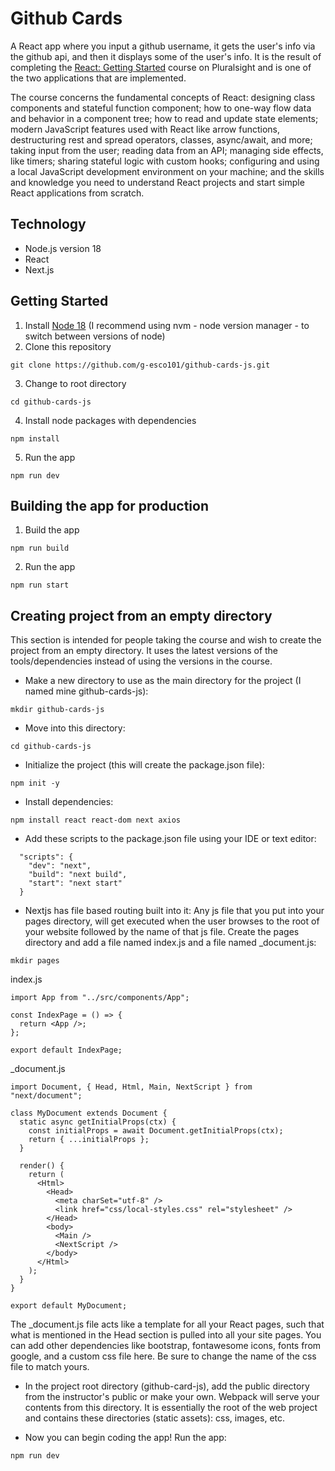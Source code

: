 # Github Cards

A React app where you input a github username, it gets the user's info via the github api, and then it displays some of the user's info. It is the result of completing the [React: Getting Started](https://www.pluralsight.com/courses/react-js-getting-started) course on Pluralsight and is one of the two applications that are implemented.

The course concerns the fundamental concepts of React: designing class components and stateful function component; how to one-way flow data and behavior in a component tree; how to read and update state elements; modern JavaScript features used with React like arrow functions, destructuring rest and spread operators, classes, async/await, and more; taking input from the user; reading data from an API; managing side effects, like timers; sharing stateful logic with custom hooks; configuring and using a local JavaScript development environment on your machine; and the skills and knowledge you need to understand React projects and start simple React applications from scratch.

## Technology

- Node.js version 18
- React
- Next.js

## Getting Started

1. Install [Node 18](https://nodejs.org) (I recommend using nvm - node version manager - to switch between versions of node)
2. Clone this repository

```
git clone https://github.com/g-esco101/github-cards-js.git
```

3. Change to root directory

```
cd github-cards-js
```

4. Install node packages with dependencies

```
npm install
```

5. Run the app

```
npm run dev
```

## Building the app for production

1. Build the app

```
npm run build
```

2. Run the app

```
npm run start
```

## Creating project from an empty directory

This section is intended for people taking the course and wish to create the project from an empty directory. It uses the latest versions of the tools/dependencies instead of using the versions in the course.

- Make a new directory to use as the main directory for the project (I named mine github-cards-js):

```
mkdir github-cards-js
```

- Move into this directory:

```
cd github-cards-js
```

- Initialize the project (this will create the package.json file):

```
npm init -y
```

- Install dependencies:

```
npm install react react-dom next axios
```

- Add these scripts to the package.json file using your IDE or text editor:

```
  "scripts": {
    "dev": "next",
    "build": "next build",
    "start": "next start"
  }
```

- Nextjs has file based routing built into it: Any js file that you put into your pages directory, will get executed when the user browses to the root of your website followed by the name of that js file. Create the pages directory and add a file named index.js and a file named \_document.js:

```
mkdir pages
```

index.js

```
import App from "../src/components/App";

const IndexPage = () => {
  return <App />;
};

export default IndexPage;
```

\_document.js

```
import Document, { Head, Html, Main, NextScript } from "next/document";

class MyDocument extends Document {
  static async getInitialProps(ctx) {
    const initialProps = await Document.getInitialProps(ctx);
    return { ...initialProps };
  }

  render() {
    return (
      <Html>
        <Head>
          <meta charSet="utf-8" />
          <link href="css/local-styles.css" rel="stylesheet" />
        </Head>
        <body>
          <Main />
          <NextScript />
        </body>
      </Html>
    );
  }
}

export default MyDocument;
```

The \_document.js file acts like a template for all your React pages, such that what is mentioned in the Head section is pulled into all your site pages. You can add other dependencies like bootstrap, fontawesome icons, fonts from google, and a custom css file here. Be sure to change the name of the css file to match yours.

- In the project root directory (github-card-js), add the public directory from the instructor's public or make your own. Webpack will serve your contents from this directory. It is essentially the root of the web project and contains these directories (static assets): css, images, etc.

- Now you can begin coding the app! Run the app:

```
npm run dev
```
